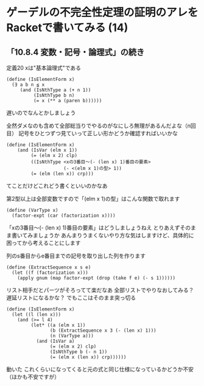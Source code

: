 # ゲーデルの不完全性定理の証明のアレをRacketで書いてみる (14)

## 「10.8.4 変数・記号・論理式」の続き

定義20 xは"基本論理式"である

```
(define (IsElementForm x)
  (∃ a b n ≦ x
     (and (IsNthType a (+ n 1))
          (IsNthType b n)
          (= x (** a (paren b))))))
```

遅いのでなんとかしましょう

全然ダメなのも含めて全部総当りでやるのがなにしろ無理があるんだよな（n回目）
記号をひとつずつ見ていって正しい形かどうか確認すればいいかな

```
(define (IsElementForm x)
    (and (IsVar (elm x 1))
         (= (elm x 2) clp)
         ((IsNthType <xの3番目〜(- (len x) 1)番目の要素> 
                     (- <(elm x 1)の型> 1))
         (= (elm (len x)) crp)))
```

てことだけどこれどう書くといいのかなあ

第2型以上は全部変数ですので「(elm x 1)の型」はこんな関数で取れます

```
(define (VarType x)
  (factor-expt (car (factorization x))))
```

「xの3番目〜(- (len x) 1)番目の要素」はどうしましょうねえ
とりあえずそのまま書いてみましょうか
あんまりうまくないやり方な気はしますけど、具体的に困ってから考えることにします

列のs番目からe番目までの記号を取り出した列を作ります

```
(define (ExtractSequence x s e)
  (let ((f (factorization x)))
    (apply gnum (map factor-expt (drop (take f e) (- s 1))))))
```

リスト相手だとパーツがそろってて楽だなあ
全部リストでやりなおしてみる？
遅延リストになるかな？
でもここはそのまま突っ切る

```
(define (IsElementForm x)
  (let ((l (len x)))
    (and (>= l 4)
         (let* ((a (elm x 1))
                (b (ExtractSequence x 3 (- (len x) 1)))
                (n (VarType a)))
           (and (IsVar a)
                (= (elm x 2) clp)
                (IsNthType b (- n 1))
                (= (elm x (len x)) crp))))))
```

動いた
これくらいになってくると元の式と同じ仕様になっているかどうか不安
（ほかも不安ですが）